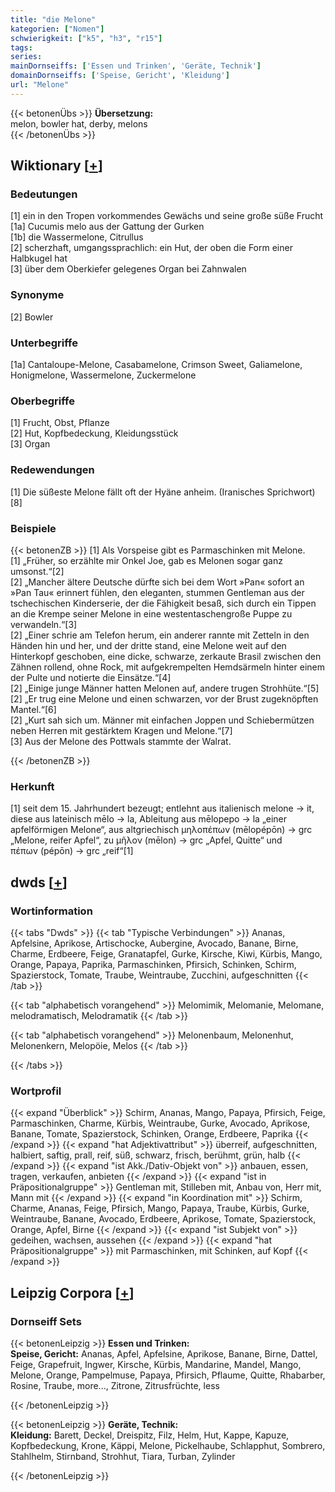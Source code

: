 ```yaml
---
title: "die Melone"
kategorien: ["Nomen"]
schwierigkeit: ["k5", "h3", "r15"]
tags:
series:
mainDornseiffs: ['Essen und Trinken', 'Geräte, Technik']
domainDornseiffs: ['Speise, Gericht', 'Kleidung']
url: "Melone"
---
```


{{< betonenÜbs >}}
**Übersetzung:**  
melon, bowler hat, derby, melons  
{{< /betonenÜbs >}}

## Wiktionary [[+](https://de.wiktionary.org/wiki/Melone)]

### Bedeutungen
[1] ein in den Tropen vorkommendes Gewächs und seine große süße Frucht  
[1a] Cucumis melo aus der Gattung der Gurken  
[1b] die Wassermelone, Citrullus  
[2] scherzhaft, umgangssprachlich: ein Hut, der oben die Form einer Halbkugel hat  
[3] über dem Oberkiefer gelegenes Organ bei Zahnwalen  

### Synonyme
[2] Bowler  

### Unterbegriffe
[1a] Cantaloupe-Melone, Casabamelone, Crimson Sweet, Galiamelone, Honigmelone, Wassermelone, Zuckermelone  

### Oberbegriffe
[1] Frucht, Obst, Pflanze  
[2] Hut, Kopfbedeckung, Kleidungsstück  
[3] Organ  

### Redewendungen
[1] Die süßeste Melone fällt oft der Hyäne anheim. (Iranisches Sprichwort)[8]  

### Beispiele
{{< betonenZB >}}
[1] Als Vorspeise gibt es Parmaschinken mit Melone.  
[1] „Früher, so erzählte mir Onkel Joe, gab es Melonen sogar ganz umsonst.“[2]  
[2] „Mancher ältere Deutsche dürfte sich bei dem Wort »Pan« sofort an »Pan Tau« erinnert fühlen, den eleganten, stummen Gentleman aus der tschechischen Kinderserie, der die Fähigkeit besaß, sich durch ein Tippen an die Krempe seiner Melone in eine westentaschengroße Puppe zu verwandeln.“[3]  
[2] „Einer schrie am Telefon herum, ein anderer rannte mit Zetteln in den Händen hin und her, und der dritte stand, eine Melone weit auf den Hinterkopf geschoben, eine dicke, schwarze, zerkaute Brasil zwischen den Zähnen rollend, ohne Rock, mit aufgekrempelten Hemdsärmeln hinter einem der Pulte und notierte die Einsätze.“[4]  
[2] „Einige junge Männer hatten Melonen auf, andere trugen Strohhüte.“[5]  
[2] „Er trug eine Melone und einen schwarzen, vor der Brust zugeknöpften Mantel.“[6]  
[2] „Kurt sah sich um. Männer mit einfachen Joppen und Schiebermützen neben Herren mit gestärktem Kragen und Melone.“[7]  
[3] Aus der Melone des Pottwals stammte der Walrat.  

{{< /betonenZB >}}
### Herkunft
[1] seit dem 15. Jahrhundert bezeugt; entlehnt aus italienisch melone → it, diese aus lateinisch mēlo → la, Ableitung aus mēlopepo → la „einer apfelförmigen Melone“, aus altgriechisch μηλοπέπων (mēlopépōn) → grc „Melone, reifer Apfel“, zu μῆλον (mēlon) → grc „Apfel, Quitte“ und πέπων (pépōn) → grc „reif“[1]  



## dwds [[+](https://www.dwds.de/wb/Melone)]

### Wortinformation
{{< tabs "Dwds" >}}
{{< tab "Typische Verbindungen" >}}
Ananas, Apfelsine, Aprikose, Artischocke, Aubergine, Avocado, Banane, Birne, Charme, Erdbeere, Feige, Granatapfel, Gurke, Kirsche, Kiwi, Kürbis, Mango, Orange, Papaya, Paprika, Parmaschinken, Pfirsich, Schinken, Schirm, Spazierstock, Tomate, Traube, Weintraube, Zucchini, aufgeschnitten
{{< /tab >}}

{{< tab "alphabetisch vorangehend" >}}
Melomimik, Melomanie, Melomane, melodramatisch, Melodramatik
{{< /tab >}}

{{< tab "alphabetisch vorangehend" >}}
Melonenbaum, Melonenhut, Melonenkern, Melopöie, Melos
{{< /tab >}}

{{< /tabs >}}

### Wortprofil
{{< expand "Überblick" >}} Schirm, Ananas, Mango, Papaya, Pfirsich, Feige, Parmaschinken, Charme, Kürbis, Weintraube, Gurke, Avocado, Aprikose, Banane, Tomate, Spazierstock, Schinken, Orange, Erdbeere, Paprika {{< /expand >}}
{{< expand "hat Adjektivattribut" >}} überreif, aufgeschnitten, halbiert, saftig, prall, reif, süß, schwarz, frisch, berühmt, grün, halb {{< /expand >}}
{{< expand "ist Akk./Dativ-Objekt von" >}} anbauen, essen, tragen, verkaufen, anbieten {{< /expand >}}
{{< expand "ist in Präpositionalgruppe" >}} Gentleman mit, Stilleben mit, Anbau von, Herr mit, Mann mit {{< /expand >}}
{{< expand "in Koordination mit" >}} Schirm, Charme, Ananas, Feige, Pfirsich, Mango, Papaya, Traube, Kürbis, Gurke, Weintraube, Banane, Avocado, Erdbeere, Aprikose, Tomate, Spazierstock, Orange, Apfel, Birne {{< /expand >}}
{{< expand "ist Subjekt von" >}} gedeihen, wachsen, aussehen {{< /expand >}}
{{< expand "hat Präpositionalgruppe" >}} mit Parmaschinken, mit Schinken, auf Kopf {{< /expand >}}

## Leipzig Corpora [[+](https://corpora.uni-leipzig.de/en/res?word=Melone&corpusId=deu_newscrawl-public_2018)]

### Dornseiff Sets
{{< betonenLeipzig >}}
**Essen und Trinken:**  
**Speise, Gericht:** Ananas, Apfel, Apfelsine, Aprikose, Banane, Birne, Dattel, Feige, Grapefruit, Ingwer, Kirsche, Kürbis, Mandarine, Mandel, Mango, Melone, Orange, Pampelmuse, Papaya, Pfirsich, Pflaume, Quitte, Rhabarber, Rosine, Traube, more..., Zitrone, Zitrusfrüchte, less  

{{< /betonenLeipzig >}}


{{< betonenLeipzig >}}
**Geräte, Technik:**  
**Kleidung:** Barett, Deckel, Dreispitz, Filz, Helm, Hut, Kappe, Kapuze, Kopfbedeckung, Krone, Käppi, Melone, Pickelhaube, Schlapphut, Sombrero, Stahlhelm, Stirnband, Strohhut, Tiara, Turban, Zylinder  

{{< /betonenLeipzig >}}
